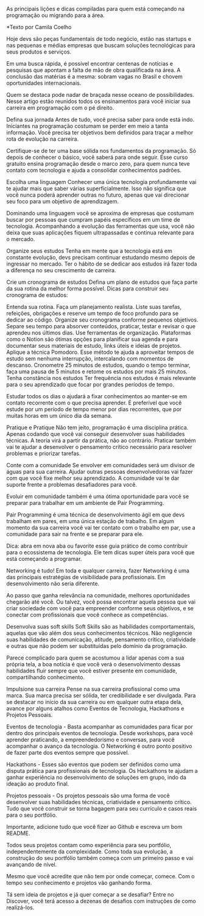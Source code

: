 As principais lições e dicas compiladas para quem está começando na programação ou migrando para a área.

\*Texto por Camila Coelho

Hoje devs são peças fundamentais de todo negócio, estão nas startups e nas pequenas e médias empresas que buscam soluções tecnológicas para seus produtos e serviços.

Em uma busca rápida, é possível encontrar centenas de notícias e pesquisas que apontam a falta de mão de obra qualificada na área. A conclusão das matérias é a mesma: sobram vagas no Brasil e chovem oportunidades internacionais.

Quem se destaca pode nadar de braçada nesse oceano de possibilidades. Nesse artigo estão reunidos todos os ensinamentos para você iniciar sua carreira em programação com o pé direito.

Defina sua jornada Antes de tudo, você precisa saber para onde está indo. Iniciantes na programação costumam se perder em meio a tanta informação. Você precisa ter objetivos bem definidos para traçar a melhor rota de evolução na carreira.

Certifique-se de ter uma base sólida nos fundamentos da programação. Só depois de conhecer o básico, você saberá para onde seguir. Esse curso gratuito ensina programação desde o marco zero, para quem nunca teve contato com tecnologia e ajuda a consolidar conhecimentos padrões.

Escolha uma linguagem Conhecer uma única tecnologia profundamente vai te ajudar mais que saber várias superficialmente. Isso não significa que você nunca poderá aprender outras no futuro, apenas que vai direcionar seu foco para um objetivo de aprendizagem.

Dominando uma linguagem você se aproxima de empresas que costumam buscar por pessoas que cumpram papéis específicos em um time de tecnologia. Acompanhando a evolução das ferramentas que usa, você não deixa que suas aplicações fiquem ultrapassadas e continua relevante para o mercado.

Organize seus estudos Tenha em mente que a tecnologia está em constante evolução, devs precisam continuar estudando mesmo depois de ingressar no mercado. Ter o hábito de se dedicar aos estudos irá fazer toda a diferença no seu crescimento de carreira.

Crie um cronograma de estudos Defina um plano de estudos que faça parte da sua rotina da melhor forma possível. Dicas para construir seu cronograma de estudos:

Entenda sua rotina. Faça um planejamento realista. Liste suas tarefas, refeições, obrigações e reserve um tempo de foco profundo para se dedicar ao código. Organize seu cronograma conforme pequenos objetivos. Separe seu tempo para absorver conteúdos, praticar, testar e revisar o que aprendeu nos últimos dias. Use ferramentas de organização. Plataformas como o Notion são ótimas opções para planificar sua agenda e para documentar seus materiais de estudo, links úteis e ideias de projetos. Aplique a técnica Pomodoro. Esse método te ajuda a aproveitar tempos de estudo sem nenhuma interrupção, intercalando com momentos de descanso. Cronometre 25 minutos de estudos, quando o tempo terminar, faça uma pausa de 5 minutos e retome os estudos por mais 25 minutos. Tenha constância nos estudos Ter frequência nos estudos é mais relevante para o seu aprendizado que focar por grandes períodos de tempo.

Estudar todos os dias o ajudará a fixar conhecimentos ao manter-se em contato recorrente com o que precisa aprender. É preferível que você estude por um período de tempo menor por dias recorrentes, que por muitas horas em um único dia da semana.

Pratique e Pratique Não tem jeito, programação é uma disciplina prática. Apenas codando que você vai conseguir desenvolver suas habilidades técnicas. A teoria virá a partir da prática, não ao contrário. Praticar também vai te ajudar a desenvolver o pensamento crítico necessário para resolver problemas e priorizar tarefas.

Conte com a comunidade Se envolver em comunidades será um divisor de águas para sua carreira. Ajudar outras pessoas desenvolvedoras vai fazer com que você fixe melhor seu aprendizado. A comunidade vai te dar suporte frente a problemas desafiadores para você.

Evoluir em comunidade também é uma ótima oportunidade para você se preparar para trabalhar em um ambiente de Pair Programming.

Pair Programming é uma técnica de desenvolvimento ágil em que devs trabalham em pares, em uma única estação de trabalho. Em algum momento da sua carreira você vai ter contato com o trabalho em par, use a comunidade para sair na frente e se preparar para ele.

Dica: abra em nova aba ou favorite esse guia prático de como contribuir para o ecossistema de tecnologia. Ele tem dicas super úteis para você que está começando a programar.

Networking é tudo! Em toda e qualquer carreira, fazer Networking é uma das principais estratégias de visibilidade para profissionais. Em desenvolvimento não seria diferente.

Ao passo que ganha relevância na comunidade, melhores oportunidades chegarão até você. Ou talvez, você possa encontrar aquela pessoa que vai criar sociedade com você para empreender conforme seus objetivos, e se conectar com profissionais que você conhece as competências.

Desenvolva suas soft skills Soft Skills são as habilidades comportamentais, aquelas que vão além dos seus conhecimentos técnicos. Não negligencie suas habilidades de comunicação, atitude, pensamento crítico, criatividade e outras que não podem ser substituídas pelo domínio da programação.

Parece complicado para quem se acostumou a lidar apenas com a sua própria tela, a boa notícia é que você verá o desenvolvimento dessas habilidades fluir sempre que você estiver presente em comunidade, compartilhando conhecimento.

Impulsione sua carreira Pense na sua carreira profissional como uma marca. Sua marca precisa ser sólida, ter credibilidade e ser divulgada. Para se destacar no início da sua carreira ou em qualquer outra etapa dela, avance por alguns atalhos como Eventos de Tecnologia, Hackathons e Projetos Pessoais.

Eventos de tecnologia - Basta acompanhar as comunidades para ficar por dentro dos principais eventos de tecnologia. Desde workshops, para você aprender praticando, a empreendedorismo e conversas, para você acompanhar o avanço da tecnologia. O Networking é outro ponto positivo de fazer parte dos eventos sempre que possível.

Hackathons - Esses são eventos que podem ser definidos como uma disputa prática para profissionais de tecnologia. Os Hackathons te ajudam a ganhar experiência no desenvolvimento de soluções em grupo, indo da ideação ao produto final.

Projetos pessoais - Os projetos pessoais são uma forma de você desenvolver suas habilidades técnicas, criatividade e pensamento crítico. Tudo que você construir se torna bagagem para seu currículo e casos reais para o seu portfólio.

Importante, adicione tudo que você fizer ao Github e escreva um bom README.

Todos seus projetos contam como experiência para seu portfólio, independentemente da complexidade. Como toda sua evolução, a construção do seu portfólio também começa com um primeiro passo e vai avançando de nível.

Mesmo que você acredite que não tem por onde começar, comece. Com o tempo seu conhecimento e projetos vão ganhando forma.

Tá sem ideia de projetos e já quer começar a se desafiar? Entre no Discover, você terá acesso a dezenas de desafios com instruções de como realizá-los.
